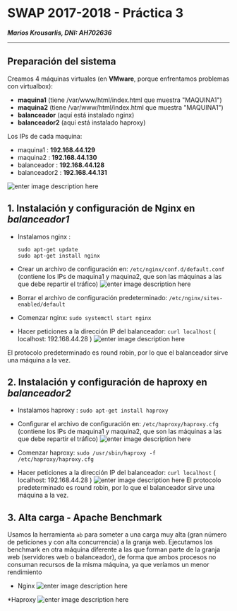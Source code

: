 
# SWAP 2017-2018 -  Práctica 3
***Marios Krousarlis, DNI: AH702636***

----------

## Preparación del sistema


Creamos 4 máquinas virtuales (en **VMware**, porque enfrentamos problemas con virtualbox):  
* **maquina1** (tiene /var/www/html/index.html que muestra "MAQUINA1")
* **maquina2** (tiene /var/www/html/index.html que muestra "MAQUINA1")
* **balanceador** (aquí está instalado nginx)
* **balanceador2** (aquí está instalado haproxy)

Los IPs de cada maquina:
* maquina1   : **192.168.44.129**
* maquina2   : **192.168.44.130**
* balanceador : **192.168.44.128**  
* balanceador2 : **192.168.44.131**

![enter image description here](https://raw.githubusercontent.com/andreasmess/swap1718/master/practica3/a.png)

## 1. Instalación y configuración de Nginx en *balanceador1*

* Instalamos nginx :
 
      sudo apt-get update 
      sudo apt-get install nginx  
 * Crear un archivo de configuración en: `/etc/nginx/conf.d/default.conf`	
 (contiene los IPs de maquina1 y maquina2, que son las máquinas a las que debe repartir el tráfico)
	![enter image description here](https://raw.githubusercontent.com/andreasmess/swap1718/master/practica3/b.JPG)
* Borrar el archivo de configuración predeterminado: `/etc/nginx/sites-enabled/default`
* Comenzar nginx: `sudo systemctl start nginx`
* Hacer peticiones a la dirección IP del balanceador:  `curl localhost`
( localhost: 192.168.44.28 )
![enter image description here](https://raw.githubusercontent.com/andreasmess/swap1718/master/practica3/4.JPG)

El protocolo predeterminado es round robin, por lo que el balanceador sirve una máquina a la vez.

## 2. Instalación y configuración de haproxy en *balanceador2*

*  Instalamos haproxy  : `sudo apt-get install haproxy`
* Configurar el archivo de configuración en: `/etc/haproxy/haproxy.cfg`
(contiene los IPs de maquina1 y maquina2, que son las máquinas a las que debe repartir el tráfico)
![enter image description here](https://raw.githubusercontent.com/andreasmess/swap1718/master/practica3/6.JPG)

* Comenzar haproxy: `sudo /usr/sbin/haproxy -f /etc/haproxy/haproxy.cfg`
* Hacer peticiones a la dirección IP del balanceador:  `curl localhost`
( localhost: 192.168.44.28 )
![enter image description here](https://raw.githubusercontent.com/andreasmess/swap1718/master/practica3/7.JPG)
El protocolo predeterminado es round robin, por lo que el balanceador sirve una máquina a la vez.

## 3. Alta carga - Apache Benchmark
Usamos la herramienta `ab` para someter a una carga muy alta  (gran número de peticiones y con alta concurrencia) a la granja web. Ejecutamos los benchmark en otra máquina diferente a las que forman parte de la granja web (servidores web o balanceador), de forma que ambos procesos no consuman recursos de la misma máquina, ya que veríamos un menor rendimiento

* Nginx
 ![enter image description here](https://raw.githubusercontent.com/andreasmess/swap1718/master/practica3/c.jpg)


*Haproxy
![enter image description here](https://raw.githubusercontent.com/andreasmess/swap1718/master/practica3/10.jpg)

